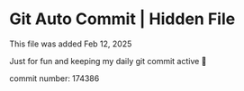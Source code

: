 # Git Auto Commit | Hidden File

This file was added Feb 12, 2025

Just for fun and keeping my daily git commit active 🤪

commit number: 174386
